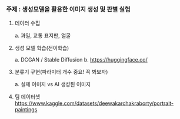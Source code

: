 ### 주제 : 생성모델을 활용한 이미지 생성 및 판별 실험

1. 데이터 수집
       
    a. 과일, 교통 표지판, 얼굴
2.  생성 모델 학습(전이학습)
   
    a. DCGAN / Stable Diffusion
    b. https://huggingface.co/
  
3. 분류기 구현(파라미터 개수 중요! 꼭 봐보자)

   a. 실제 이미지 vs AI 생성된 이미지

4. 팀 데이터셋
   https://www.kaggle.com/datasets/deewakarchakraborty/portrait-paintings
